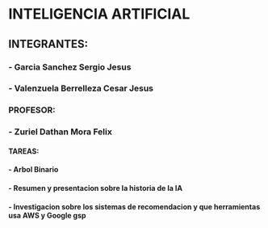 # INTELIGENCIA ARTIFICIAL
## INTEGRANTES:
### - Garcia Sanchez Sergio Jesus
### - Valenzuela Berrelleza Cesar Jesus


### PROFESOR:
### - Zuriel Dathan Mora Felix


#### TAREAS:
#### - Arbol Binario
#### - Resumen y presentacion sobre la historia de la IA
#### - Investigacion sobre los sistemas de recomendacion y que herramientas usa AWS y Google gsp
